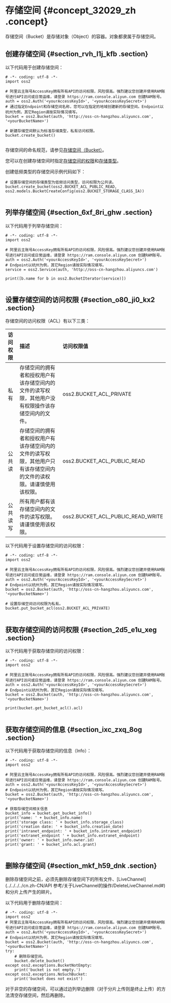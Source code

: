 # 存储空间 {#concept_32029_zh .concept}

存储空间（Bucket）是存储对象（Object）的容器。对象都隶属于存储空间。

## 创建存储空间 {#section_rvh_l1j_kfb .section}

以下代码用于创建存储空间：

``` {#codeblock_cne_f9p_7vn .language-python}
# -*- coding: utf-8 -*-
import oss2

# 阿里云主账号AccessKey拥有所有API的访问权限，风险很高。强烈建议您创建并使用RAM账号进行API访问或日常运维，请登录 https://ram.console.aliyun.com 创建RAM账号。
auth = oss2.Auth('<yourAccessKeyId>', '<yourAccessKeySecret>')
# 通过指定Endpoint和存储空间名称，您可以在指定的地域创建新的存储空间。Endpoint以杭州为例，其它Region请按实际情况填写。
bucket = oss2.Bucket(auth, 'http://oss-cn-hangzhou.aliyuncs.com', '<yourBucketName>')

# 新建存储空间默认为标准存储类型，私有访问权限。
bucket.create_bucket()
			
```

存储空间的命名规范，请参见[存储空间（Bucket）](../../../../cn.zh-CN/开发指南/基本概念介绍.md#section_yxy_jmt_tdb)。

您可以在创建存储空间时指定[存储空间的权限](../../../../cn.zh-CN/开发指南/存储空间（Bucket）/设置存储空间读写权限（ACL）.md#)和[存储类型](../../../../cn.zh-CN/开发指南/存储类型/存储类型介绍.md#)。

创建低频类型的存储空间示例代码如下：

``` {#codeblock_4b3_lt3_fc4 .language-python}
# 设置存储空间的存储类型为低频访问类型，访问权限为公共读。
bucket.create_bucket(oss2.BUCKET_ACL_PUBLIC_READ, oss2.models.BucketCreateConfig(oss2.BUCKET_STORAGE_CLASS_IA))
			
```

## 列举存储空间 {#section_6xf_8ri_ghw .section}

以下代码用于列举存储空间：

``` {#codeblock_v49_u7y_38n .language-python}
# -*- coding: utf-8 -*-
import oss2

# 阿里云主账号AccessKey拥有所有API的访问权限，风险很高。强烈建议您创建并使用RAM账号进行API访问或日常运维，请登录 https://ram.console.aliyun.com 创建RAM账号。
auth = oss2.Auth('<yourAccessKeyId>', '<yourAccessKeySecret>')
# Endpoint以杭州为例，其它Region请按实际情况填写。
service = oss2.Service(auth, 'http://oss-cn-hangzhou.aliyuncs.com')

print([b.name for b in oss2.BucketIterator(service)])
			
```

## 设置存储空间的访问权限 {#section_o80_ji0_kx2 .section}

存储空间的访问权限（ACL）有以下三类：

|访问权限|描述|访问权限值|
|:---|:-|:----|
|私有|存储空间的拥有者和授权用户有该存储空间内的文件的读写权限，其他用户没有权限操作该存储空间内的文件。|oss2.BUCKET\_ACL\_PRIVATE|
|公共读|存储空间的拥有者和授权用户有该存储空间内的文件的读写权限，其他用户只有该存储空间内的文件的读权限。请谨慎使用该权限。|oss2.BUCKET\_ACL\_PUBLIC\_READ|
|公共读写|所有用户都有该存储空间内的文件的读写权限。请谨慎使用该权限。|oss2.BUCKET\_ACL\_PUBLIC\_READ\_WRITE|

以下代码用于设置存储空间的访问权限：

``` {#codeblock_gdi_b5o_x1d .language-python}
# -*- coding: utf-8 -*-
import oss2

# 阿里云主账号AccessKey拥有所有API的访问权限，风险很高。强烈建议您创建并使用RAM账号进行API访问或日常运维，请登录 https://ram.console.aliyun.com 创建RAM账号。
auth = oss2.Auth('<yourAccessKeyId>', '<yourAccessKeySecret>')
# Endpoint以杭州为例，其它Region请按实际情况填写。
bucket = oss2.Bucket(auth, 'http://oss-cn-hangzhou.aliyuncs.com', '<yourBucketName>')

# 设置存储空间访问权限为私有。
bucket.put_bucket_acl(oss2.BUCKET_ACL_PRIVATE)
			
```

## 获取存储空间的访问权限 {#section_2d5_e1u_xeg .section}

以下代码用于获取存储空间的访问权限：

``` {#codeblock_770_xr4_nfe .language-python}
# -*- coding: utf-8 -*-
import oss2

# 阿里云主账号AccessKey拥有所有API的访问权限，风险很高。强烈建议您创建并使用RAM账号进行API访问或日常运维，请登录 https://ram.console.aliyun.com 创建RAM账号。
auth = oss2.Auth('<yourAccessKeyId>', '<yourAccessKeySecret>')
# Endpoint以杭州为例，其它Region请按实际情况填写。
bucket = oss2.Bucket(auth, 'http://oss-cn-hangzhou.aliyuncs.com', '<yourBucketName>')

print(bucket.get_bucket_acl().acl)
			
```

## 获取存储空间的信息 {#section_ixc_zxq_8og .section}

以下代码用于获取存储空间的信息（Info）：

``` {#codeblock_qyv_f16_twy .language-python}
# -*- coding: utf-8 -*-
import oss2

# 阿里云主账号AccessKey拥有所有API的访问权限，风险很高。强烈建议您创建并使用RAM账号进行API访问或日常运维，请登录 https://ram.console.aliyun.com 创建RAM账号。
auth = oss2.Auth('<yourAccessKeyId>', '<yourAccessKeySecret>')
# Endpoint以杭州为例，其它Region请按实际情况填写。
bucket = oss2.Bucket(auth, 'http://oss-cn-hangzhou.aliyuncs.com', '<yourBucketName>')

# 获取存储空间相关信息
bucket_info = bucket.get_bucket_info()
print('name: ' + bucket_info.name)
print('storage class: ' + bucket_info.storage_class)
print('creation date: ' + bucket_info.creation_date)
print('intranet_endpoint: ' + bucket_info.intranet_endpoint)
print('extranet_endpoint ' + bucket_info.extranet_endpoint)
print('owner: ' + bucket_info.owner.id)
print('grant: ' + bucket_info.acl.grant)
			
```

## 删除存储空间 {#section_mkf_h59_dnk .section}

删除存储空间之前，必须先删除存储空间下的所有文件、[LiveChannel](../../../../cn.zh-CN/API 参考/关于LiveChannel的操作/DeleteLiveChannel.md#)和分片上传产生的碎片。

以下代码用于删除存储空间：

``` {#codeblock_jxl_6uv_goe}
# -*- coding: utf-8 -*-
import oss2
# 阿里云主账号AccessKey拥有所有API的访问权限，风险很高。强烈建议您创建并使用RAM账号进行API访问或日常运维，请登录 https://ram.console.aliyun.com 创建RAM账号。
auth = oss2.Auth('<yourAccessKeyId>', '<yourAccessKeySecret>')
# Endpoint以杭州为例，其它Region请按实际情况填写。
bucket = oss2.Bucket(auth, 'http://oss-cn-hangzhou.aliyuncs.com', '<yourBucketName>')
try:
    # 删除存储空间。
    bucket.delete_bucket()
except oss2.exceptions.BucketNotEmpty:
    print('bucket is not empty.')
except oss2.exceptions.NoSuchBucket:
    print('bucket does not exist')
```

对于非空的存储空间，可以通过边列举边删除（对于分片上传则是终止上传）的方法清空存储空间，然后再删除。

